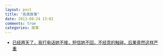 ```yaml
---
layout: post
title: "各类故事"
date: 2013-08-24 13:02
comments: true
categories: 故事
---
```

- [已经两天了，我打电话她不接，短信她不回，不经意的触碰，后果竟然这样严重](http://bbs.csdn.net/topics/390550705)
